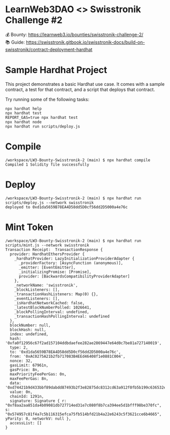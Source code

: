 # LearnWeb3DAO <> Swisstronik Challenge #2   

💰 Bounty: https://learnweb3.io/bounties/swisstronik-challenge-2/   
📚 Guide: https://swisstronik.gitbook.io/swisstronik-docs/build-on-swisstronik/contract-deployment-hardhat 

# Sample Hardhat Project

This project demonstrates a basic Hardhat use case. It comes with a sample contract, a test for that contract, and a script that deploys that contract.

Try running some of the following tasks:

```shell
npx hardhat help
npx hardhat test
REPORT_GAS=true npx hardhat test
npx hardhat node
npx hardhat run scripts/deploy.js
```

# Compile   

```shell
/workspace/LW3-Bounty-Swisstronik-2 (main) $ npx hardhat compile
Compiled 1 Solidity file successfully
```   

# Deploy   
```shell
/workspace/LW3-Bounty-Swisstronik-2 (main) $ npx hardhat run scripts/deploy.js --network swisstronik
deployed to 0xd1da5659B78EA4D58dd5D0cf56dd2D5000a4e76c
```   

# Mint Token   
```shell
/workspace/LW3-Bounty-Swisstronik-2 (main) $ npx hardhat run scripts/mint.js --network swisstronik
Transaction Receipt:  TransactionResponse {
  provider: HardhatEthersProvider {
    _hardhatProvider: LazyInitializationProviderAdapter {
      _providerFactory: [AsyncFunction (anonymous)],
      _emitter: [EventEmitter],
      _initializingPromise: [Promise],
      provider: [BackwardsCompatibilityProviderAdapter]
    },
    _networkName: 'swisstronik',
    _blockListeners: [],
    _transactionHashListeners: Map(0) {},
    _eventListeners: [],
    _isHardhatNetworkCached: false,
    _latestBlockNumberPolled: 1026641,
    _blockPollingInterval: undefined,
    _transactionHashPollingInterval: undefined
  },
  blockNumber: null,
  blockHash: null,
  index: undefined,
  hash: '0xfa0f12956c67f2ad157104ddbdaefee282ae2869447e64d0c7be81a727140019',
  type: 2,
  to: '0xd1da5659B78EA4D58dd5D0cf56dd2D5000a4e76c',
  from: '0xAC0275A21b2fb717083B4EEd46408f1e0881C004',
  nonce: 32,
  gasLimit: 67961n,
  gasPrice: 8n,
  maxPriorityFeePerGas: 0n,
  maxFeePerGas: 8n,
  data: '0xd74421b9d433bbf89dabdd87493b2f3e82875dc8312cd63a912f0fb5b199c636532e39a43b619aa97e0a9cd7c3801df7879f0dfe672359e0e48c19e196f3d6a9740a41be1b7fe91b19123e4a21eb836c0d4932',
  value: 0n,
  chainId: 1291n,
  signature: Signature { r: "0xf8aa2aa851da4b09081db727714ed31e7c080f8b7ca394ee5d1bfff98be370fc", s: "0x574957c81f4a7c5b116315efca75fb514bfd21b4a22e6243c5f3621cce6b4665", yParity: 0, networkV: null },
  accessList: []
}
```
